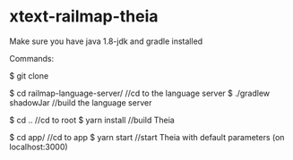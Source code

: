 # xtext-railmap-theia

Make sure you have java 1.8-jdk and gradle installed

Commands:

$ git clone 

$ cd railmap-language-server/     //cd to the language server
$ ./gradlew shadowJar             //build the language server 

$ cd ..                           //cd to root
$ yarn install                    //build Theia

$ cd app/                         //cd to app
$ yarn start                      //start Theia with default parameters (on localhost:3000)
